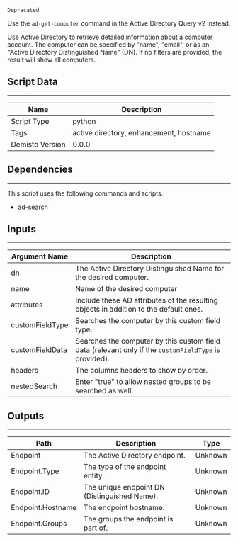 `Deprecated` 

Use the `ad-get-computer` command in the Active Directory Query v2 instead.

Use Active Directory to retrieve detailed information about a computer account. The computer can be specified by "name", "email", or as an "Active Directory Distinguished Name" (DN).
If no filters are provided, the result will show all computers.

## Script Data
---

| **Name** | **Description** |
| --- | --- |
| Script Type | python |
| Tags | active directory, enhancement, hostname |
| Demisto Version | 0.0.0 |

## Dependencies
---
This script uses the following commands and scripts.
* ad-search

## Inputs
---

| **Argument Name** | **Description** |
| --- | --- |
| dn | The Active Directory Distinguished Name for the desired computer. |
| name | Name of the desired computer |
| attributes | Include these AD attributes of the resulting objects in addition to the default ones. |
| customFieldType | Searches the computer by this custom field type. |
| customFieldData | Searches the computer by this custom field data (relevant only if the `customFieldType` is provided). |
| headers | The columns headers to show by order. |
| nestedSearch |  Enter "true" to allow nested groups to be searched as well. |

## Outputs
---

| **Path** | **Description** | **Type** |
| --- | --- | --- |
| Endpoint | The Active Directory endpoint. | Unknown |
| Endpoint.Type | The type of the endpoint entity. | Unknown |
| Endpoint.ID | The unique endpoint DN (Distinguished Name). | Unknown |
| Endpoint.Hostname | The endpoint hostname. | Unknown |
| Endpoint.Groups | The groups the endpoint is part of. | Unknown |

